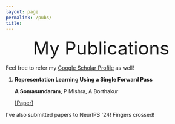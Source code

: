 ```yaml
---
layout: page
permalink: /pubs/
title:
---
```


<center>
        <font size="7">My Publications</font>
    </center>

Feel free to refer my [Google Scholar Profile](https://scholar.google.com/citations?user=wvh68FUAAAAJ&hl=en) as well!

1. **Representation Learning Using a Single Forward Pass**
   
    **A Somasundaram**, P Mishra, A Borthakur
   
    [[Paper]](https://arxiv.org/abs/2402.09769)

I've also submitted papers to NeurIPS '24! Fingers crossed!
